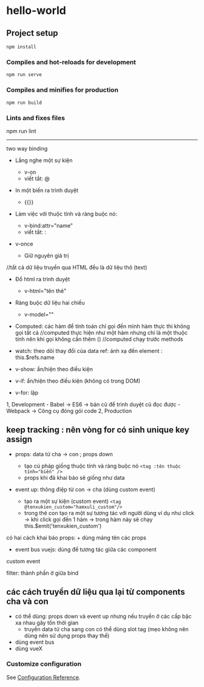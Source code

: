 # hello-world

## Project setup
```
npm install
```

### Compiles and hot-reloads for development
```
npm run serve
```

### Compiles and minifies for production
```
npm run build
```

### Lints and fixes files

npm run lint

<hr/>

two way binding
- Lắng nghe một sự kiện
    + v-on
    + viết tắt: @
- In một biến ra trình duyệt
    + {{}}

- Làm việc với thuộc tính và ràng buộc nó:
    + v-bind:attr="name"
    + viết tắt: :

- v-once
    + Giữ nguyên giá trị

//tất cả dữ liệu truyền qua HTML đều là dữ liệu thô (text)
- Đổ html ra trình duyệt
    + v-html="tên thẻ"

- Ràng buộc dữ liệu hai chiều
    + v-model=""

- Computed: các hàm để tính toán chỉ gọi đến mình hàm thực thi không gọi tất cả
//computed thực hiện như một hàm nhưng chỉ là một thuộc tính nên khi gọi không cần thêm ()
//computed chạy trước methods

- watch: theo dõi thay đổi của data
ref: ánh xạ đến element : this.$refs.name

- v-show: ẩn/hiện theo điều kiện

- v-if: ẩn/hiện theo điều kiện (không có trong DOM)

- v-for: lặp

1, Development
    - Babel
        -> ES6 -> bản cũ để trình duyệt cũ đọc được
    - Webpack
        -> Công cụ đóng gói code
2, Production
## keep tracking : nên vòng for có sinh unique key assign


- props: data từ cha -> con ; props down
    + tạo cú pháp giống thuộc tính và ràng buộc nó `<tag :tên thuộc tính="biến" />`
    + props khi đã khai báo sẽ giống như data

- event up: thông điệp từ con -> cha (dùng custom event)
    + tạo ra một sự kiện (custom event) `<tag @tenxukien_custom="hamxuli_custom"/>`
    + trong thẻ con tạo ra một sự tương tác với người dùng ví dụ như click -> khi click gọi đến 1 hàm -> trong hàm 
này sẽ chạy this.$emit('tenxukien_custom')

có hai cách khai báo props:
    + dùng mảng tên các props

- event bus vuejs: dùng để tương tác giữa các component

custom event

filter: thành phần ở giữa bind

## các cách truyền dữ liệu qua lại từ components cha và con
- có thể dùng: props down và event up nhưng nếu truyền ở các cấp bậc xa nhau gây tốn thời gian
    + truyền data từ cha sang con có thể dùng slot tag (mẹo không nên dùng nên sử dụng props thay thế)
- dùng event bus
- dùng vueX

### Customize configuration
See [Configuration Reference](https://cli.vuejs.org/config/).
